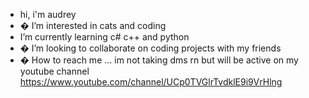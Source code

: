 - hi, i'm audrey
- � I’m interested in cats and coding
-  I’m currently learning c# c++ and python
- � I’m looking to collaborate on coding projects with my friends
- � How to reach me ... im not taking dms rn but will be active on my youtube channel https://www.youtube.com/channel/UCp0TVGlrTvdklE9i9VrHlng

<!---
audreywtf/audreywtf is a ✨ special ✨ repository because its `README.md` (this file) appears on your GitHub profile.
You can click the Preview link to take a look at your changes.
--->
